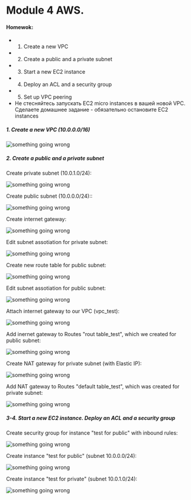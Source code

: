 # Module 4 AWS.

#### Homewok: 
* 1. Create a new VPC
* 2. Create a public and a private subnet
* 3. Start a new EC2 instance
* 4. Deploy an ACL and a security group
* 5. Set up VPC peering
* Не стесняйтесь запускать EC2 micro instances в вашей новой VPC. Сделаете домашнее задание - обязательно остановите EC2 instances


##### 1. Create a new VPC (10.0.0.0/16)

![something going wrong](https://user-images.githubusercontent.com/22638433/76379887-09275300-635a-11ea-8344-d34fa74f74f3.PNG)


##### 2. Create a public and a private subnet
Create private subnet (10.0.1.0/24):

![something going wrong](https://user-images.githubusercontent.com/22638433/76379889-09bfe980-635a-11ea-9461-434d0a9549aa.PNG)

Create public subnet (10.0.0.0/24)::

![something going wrong](https://user-images.githubusercontent.com/22638433/76379890-0a588000-635a-11ea-9dd8-71bf2e41ddba.PNG)

Create internet gateway:

![something going wrong](https://user-images.githubusercontent.com/22638433/76379892-0a588000-635a-11ea-807f-000226b3f0f7.PNG)

Edit subnet assotiation for private subnet:

![something going wrong](https://user-images.githubusercontent.com/22638433/76379893-0af11680-635a-11ea-8fff-12336b0151f0.PNG)

Create new route table for public subnet:

![something going wrong](https://user-images.githubusercontent.com/22638433/76379895-0af11680-635a-11ea-876c-a2ac1f6cb253.PNG)

Edit subnet assotiation for public subnet:

![something going wrong](https://user-images.githubusercontent.com/22638433/76379896-0b89ad00-635a-11ea-9f7a-ebf3daaf8a38.PNG)

Attach internet gateway to our VPC (vpc_test):

![something going wrong](https://user-images.githubusercontent.com/22638433/76379899-0b89ad00-635a-11ea-9060-f0b259cb3b92.PNG)

Add inernet gateway to Routes "rout table_test", which we created for public subnet:

![something going wrong](https://user-images.githubusercontent.com/22638433/76379901-0c224380-635a-11ea-951a-1119f14435f3.PNG)

Create NAT gateway for private subnet (with Elastic IP):

![something going wrong](https://user-images.githubusercontent.com/22638433/76379902-0c224380-635a-11ea-99a2-efde18f01d4b.PNG)

Add NAT gateway to Routes "default table_test", which was created for private subnet:

![something going wrong](https://user-images.githubusercontent.com/22638433/76379903-0cbada00-635a-11ea-9800-02ffab5eb985.PNG)


##### 3-4. Start a new EC2 instance. Deploy an ACL and a security group

Create security group for instance "test for public" with inbound rules:

![something going wrong](https://user-images.githubusercontent.com/22638433/76379904-0cbada00-635a-11ea-8838-b208a426e8fb.PNG)

Create instance "test for public" (subnet 10.0.0.0/24):

![something going wrong](https://user-images.githubusercontent.com/22638433/76379907-0d537080-635a-11ea-9de4-2ba97db78397.PNG)

Create instance "test for private" (subnet 10.0.1.0/24):

![something going wrong](https://user-images.githubusercontent.com/22638433/76379908-0d537080-635a-11ea-83a4-9f2922fbfc9c.PNG)